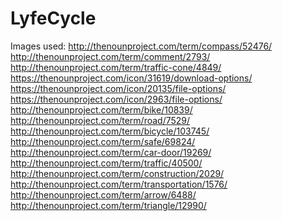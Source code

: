 LyfeCycle
=========

Images used:
http://thenounproject.com/term/compass/52476/
http://thenounproject.com/term/comment/2793/
http://thenounproject.com/term/traffic-cone/4849/
https://thenounproject.com/icon/31619/download-options/
https://thenounproject.com/icon/20135/file-options/
https://thenounproject.com/icon/2963/file-options/
http://thenounproject.com/term/bike/10839/
http://thenounproject.com/term/road/7529/
http://thenounproject.com/term/bicycle/103745/
http://thenounproject.com/term/safe/69824/
http://thenounproject.com/term/car-door/19269/
http://thenounproject.com/term/traffic/40500/
http://thenounproject.com/term/construction/2029/
http://thenounproject.com/term/transportation/1576/
http://thenounproject.com/term/arrow/6488/
http://thenounproject.com/term/triangle/12990/